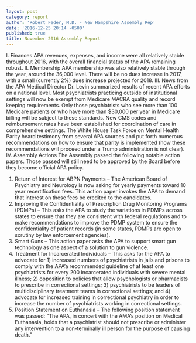 ```yaml
---
layout: post
category: report
author: 'Robert Feder, M.D. - New Hampshire Assembly Rep'
date: '2016-12-25 20:14 -0500'
published: true
title: November 2016 Assembly Report
---
```

I.	       Finances              APA revenues, expenses, and income were all relatively stable throughout 2016, with the overall financial status of the APA remaining robust.
II.	Membership        APA membership was also relatively stable through the year, around the 36,000 level. There will be no dues increase in 2017, with a small (currently 2%) dues increase projected for 2018.
III.	News from the APA Medical Director    Dr. Levin summarized results of recent APA efforts on a national level. Most psychiatrists practicing outside of institutional settings will now be exempt from Medicare MACRA quality and record keeping requirements.  Only those psychiatrists who see more than 100 Medicare patients or who have more than $30,000 per year in Medicare billing will be subject to these standards.   New CMS codes and reimbursement rates have been established for coordination of care in comprehensive settings.  The White House Task Force on Mental Health Parity heard testimony from several APA sources and put forth numerous recommendations on how to ensure that parity is implemented (how these recommendations will proceed under a Trump administration is not clear). 
IV.	Assembly Actions The Assembly passed the following notable action papers. Those passed will still need to be approved by the Board before they become official APA policy.
1.	Return of Interest for ABPN Payments – The American Board of Psychiatry and Neurology is now asking for yearly payments toward 10 year recertification fees. This action paper invokes the APA to demand that interest on these fees be credited to the candidates.
2.	Improving the Confidentiality of Prescription Drug Monitoring Programs (PDMPs) – This asks the APA to study the variations in PDMPs across states to ensure that they are consistent with federal regulations and to make recommendations to improve the PDMP system to ensure the confidentiality of patient records (in some states, PDMPs are open to scrutiny by law enforcement agencies).
3.	Smart Guns – This action paper asks the APA to support smart gun technology as one aspect of a solution to gun violence.
4.	Treatment for Incarcerated Individuals – This asks for the APA to advocate for 1) increased numbers of psychiatrists in jails and prisons to comply with the APA’a recommended guideline of at least one psychiatrists for every 200 incarcerated individuals with severe mental illness; 2) opposition to policies that allow psychologists or pharmacists to prescribe in correctional settings; 3) psychiatrists to be leaders of multidisciplinary treatment teams in correctional settings; and 4) advocate for increased training in correctional psychiatry in order to increase the number of psychiatrists working in correctional settings. 
5.	Position Statement on Euthanasia – The following position statement was passed: “The APA, in concert with the AMA’s position on Medical Euthanasia, holds that a psychiatrist should not prescribe or administer any intervention to a non-terminally ill person for the purpose of causing death.”
